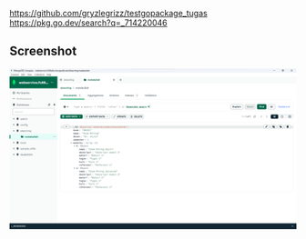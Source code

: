 https://github.com/gryzlegrizz/testgopackage_tugas
https://pkg.go.dev/search?q=_714220046
## Screenshot
![Screenshot MongoDB](image.png)